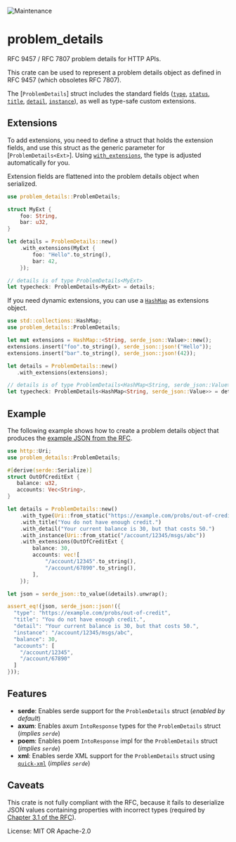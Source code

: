 ![Maintenance](https://img.shields.io/badge/maintenance-experimental-blue.svg)

# problem_details

RFC 9457 / RFC 7807 problem details for HTTP APIs.

This crate can be used to represent a problem details
object as defined in RFC 9457 (which obsoletes RFC 7807).

The [`ProblemDetails`] struct includes the standard fields
([`type`](ProblemDetails::type), [`status`](ProblemDetails::status),
[`title`](ProblemDetails::title), [`detail`](ProblemDetails::detail),
[`instance`](ProblemDetails::instance)),
as well as type-safe custom extensions.

## Extensions

To add extensions, you need to define a struct that holds the extension
fields, and use this struct as the generic parameter for [`ProblemDetails<Ext>`].
Using [`with_extensions`](ProblemDetails::with_extensions), the type is adjusted
automatically for you.

Extension fields are flattened into the problem details object when serialized.

```rust
use problem_details::ProblemDetails;

struct MyExt {
    foo: String,
    bar: u32,
}

let details = ProblemDetails::new()
    .with_extensions(MyExt {
        foo: "Hello".to_string(),
        bar: 42,
    });

// details is of type ProblemDetails<MyExt>
let typecheck: ProblemDetails<MyExt> = details;
```

If you need dynamic extensions, you can use a [`HashMap`](std::collections::HashMap)
as extensions object.

```rust
use std::collections::HashMap;
use problem_details::ProblemDetails;

let mut extensions = HashMap::<String, serde_json::Value>::new();
extensions.insert("foo".to_string(), serde_json::json!("Hello"));
extensions.insert("bar".to_string(), serde_json::json!(42));

let details = ProblemDetails::new()
   .with_extensions(extensions);

// details is of type ProblemDetails<HashMap<String, serde_json::Value>>
let typecheck: ProblemDetails<HashMap<String, serde_json::Value>> = details;
```

## Example

The following example shows how to create a problem details object that produces
the [example JSON from the RFC](https://www.rfc-editor.org/rfc/rfc9457.pdf#name-the-problem-details-json-ob).

```rust
use http::Uri;
use problem_details::ProblemDetails;

#[derive(serde::Serialize)]
struct OutOfCreditExt {
   balance: u32,
   accounts: Vec<String>,
}

let details = ProblemDetails::new()
    .with_type(Uri::from_static("https://example.com/probs/out-of-credit"))
    .with_title("You do not have enough credit.")
    .with_detail("Your current balance is 30, but that costs 50.")
    .with_instance(Uri::from_static("/account/12345/msgs/abc"))
    .with_extensions(OutOfCreditExt {
        balance: 30,
        accounts: vec![
            "/account/12345".to_string(),
            "/account/67890".to_string(),
        ],
    });

let json = serde_json::to_value(&details).unwrap();

assert_eq!(json, serde_json::json!({
  "type": "https://example.com/probs/out-of-credit",
  "title": "You do not have enough credit.",
  "detail": "Your current balance is 30, but that costs 50.",
  "instance": "/account/12345/msgs/abc",
  "balance": 30,
  "accounts": [
    "/account/12345",
    "/account/67890"
  ]
}));
```

## Features

- **serde**: Enables serde support for the `ProblemDetails` struct (_enabled by default_)
- **axum**: Enables axum `IntoResponse` types for the `ProblemDetails` struct (_implies `serde`_)
- **poem**: Enables poem `IntoResponse` impl for the `ProblemDetails` struct (_implies `serde`_)
- **xml**: Enables serde XML support for the `ProblemDetails` struct using
           [`quick-xml`](https://crates.io/crates/quick-xml) (_implies `serde`_)

## Caveats

This crate is not fully compliant with the RFC, because it fails to deserialize
JSON values containing properties with incorrect types (required by
[Chapter 3.1 of the RFC](https://www.rfc-editor.org/rfc/rfc9457.pdf#name-members-of-a-problem-detail)).

License: MIT OR Apache-2.0
